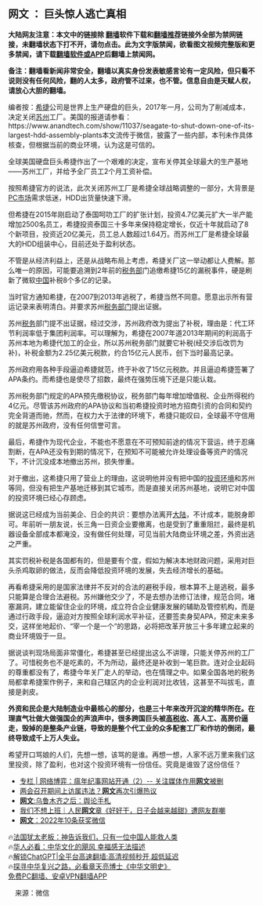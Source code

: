 <!-- 面包屑导航 --> <h2>网文 ： 巨头惊人逃亡真相</h2> <p class="notice"><b>大陆网友注意：本文中的链接除 <a href="https://github.com/bannedbook/fanqiang" >翻墙</a>软件下载和<a href="https://github.com/killgcd/justmysocks/blob/master/README.md">翻墙推荐</a>链接外全部为禁网链接，未翻墙状态下打不开，请勿点击。此为文字版禁闻，欲看图文视频完整版和更多禁闻，请下载<a href="https://github.com/bannedbook/fanqiang">翻墙软件或APP</a>后翻墙上禁闻网。</p><p>备注：翻墙看新闻非常安全，翻墙以真实身份发表敏感言论有一定风险，但只看不说则没有任何风险，翻的人太多，政府管不过来，也不管。信息自由是天赋人权，请放心大胆的翻墙。</b></p>  <div class="entry"> <p id="conimg">编者按：<a href="https://www.bannedbook.org/bnews/tag/%e5%b8%8c%e6%8d%b7/" class="st_tag internal_tag" rel="tag" title="标签 希捷 下的日志">希捷</a>公司是世界上生产硬盘的巨头，2017年一月，公司为了削减成本，决定关闭<a href="https://www.bannedbook.org/bnews/tag/%e8%8b%8f%e5%b7%9e/" class="st_tag internal_tag" rel="tag" title="标签 苏州 下的日志">苏州</a>工厂。美国的报道请参看：https://www.anandtech.com/show/11037/seagate-to-shut-down-one-of-its-largest-hdd-assembly-plants本文流传于微信，披露了一些内部，本刊未作具体核查，但根据当前的商业环境，认为这是可信的。</p> <p>全球美国硬盘巨头希捷作出了一个艰难的决定，宣布关停其全球最大的生产基地——苏州工厂，并给予全厂员工2个月工资补偿。</p> <p>按照希捷官方的说法，此次关闭苏州工厂是希捷全球战略调整的一部分，大背景是<a href="https://www.bannedbook.org/bnews/tag/PC%E5%B8%82%E5%9C%BA/" class="st_tag internal_tag" rel="tag" title="标签 PC市场 下的日志">PC市场</a>需求低迷，HDD出货量快速下滑。</p> <p>但希捷在2015年刚启动了泰国呵叻工厂的扩张计划，投资4.7亿美元扩大一半产能增加2500名员工，希捷投资泰国三十多年来保持稳定增长，仅近十年就启动了8个新项目，投资近20亿美元，员工总人数超过1.64万。而苏州工厂是希捷全球最大的HDD组装中心，目前还处于盈利状态。</p>  <p>不管是从经济利益上，还是从战略布局上考虑，希捷关厂这一举动都让人费解。那么唯一的原因，可能要追溯到2年前的<a href="https://www.bannedbook.org/bnews/tag/%E7%A8%8E%E5%8A%A1%E9%83%A8/" class="st_tag internal_tag" rel="tag" title="标签 税务部 下的日志">税务部</a>门追缴希捷15亿的漏税事件，硬是刷新了微软<span class='wp_keywordlink_affiliate'><a href="https://www.bannedbook.org/" title="中国" target="_blank">中国</a></span>补税8个多亿的记录。</p> <p>当时官方通知希捷，在2007到2013年逃税了，希捷当然不同意。愿意出示所有营运记录来表明清白。并要求苏州<a href="https://www.bannedbook.org/bnews/tag/%E7%A8%8E%E5%8A%A1%E9%83%A8%E9%97%A8/" class="st_tag internal_tag" rel="tag" title="标签 税务部门 下的日志">税务部门</a>提出证据。</p> <p>苏州<a href="https://www.bannedbook.org/bnews/tag/%E7%A8%8E%E5%8A%A1/" class="st_tag internal_tag" rel="tag" title="标签 税务 下的日志">税务</a>部门提不出证据，经过交涉，苏州政府改为提出了补税，理由是：代工环节利润率低于集团利润率。可以理解为，希捷在2007年道2013年期间的利润高于苏州本地为希捷代加工的企业，所以苏州税务部门就要它补税(经交涉后改罚为补)，补税金额为2.25亿美元税款，约合15亿元人民币，创下当时最高记录。</p> <p>苏州政府用各种手段逼迫希捷就范，终于补收了15亿元税款。并且逼迫希捷签署了APA条约。而希捷也是使尽了招数，最终在强势压境下还是只能认栽。</p>  <p>苏州税务部门规定的APA预先缴税协议，税务部门每年增加增值税、企业所得税约4亿元。尽管该苏州政府的APA协议和当初希捷投资时地方招商引资的合同和契约完全背道而驰，然而，在权力大于法律的环境下，希捷只能叹曰，全球最不守信用的就是苏州政府，没有任何信誉可言。</p> <p>最后，希捷作为现代企业，不能也不愿意在不可预知前途的情况下营运，终于忍痛割断，在APA还没有到期的情况下，在预知不可能被允许处理设备等资产的情况下，不计沉没成本地撤出苏州，损失惨重。</p> <p>对于撤出，这希捷只用了营业上的理由，这说明他并没有把中国的<a href="https://www.bannedbook.org/bnews/tag/%E6%8A%95%E8%B5%84%E7%8E%AF%E5%A2%83/" class="st_tag internal_tag" rel="tag" title="标签 投资环境 下的日志">投资环境</a>和苏州等同，但没有把生产基地迁移到其它城市。而是直接关闭苏州基地，说明它对中国的投资环境已经心存顾虑。</p> <p>据说这已经成为当前美企、日企的共识：要想办法离开<span class='wp_keywordlink_affiliate'><a href="https://www.bannedbook.org/" title="大陆" target="_blank">大陆</a></span>，不计成本，能脱身即可。年前听一朋友说，长三角一日资企业要撤离，也是受到了重重阻拦，最终是机器设备全部成本都淹没，没有做任何处理，可见当前大陆商业环境之差，外资出逃之严重。</p>  <p>其实罚税补税是各国都有的，但是要有个度，假如为解决本地财政问题，采用对巨头杀鸡取卵的做法，反而会降低投资环境的发展，失去经济增长的基础。</p> <p>再看希捷采用的是国家法律并不反对的合法的避税手段，根本算不上是逃税，最多只能算是合理合法避税。苏州嫌他交少了，不是去想办法修订法律，规范合同，堵塞漏洞，建立能留住企业的环境，成立符合企业健康发展的辅助及管控机构，而是通过行政手段，逼迫对方按照全球利润水平补征，还要签卖身契APA，预定未来多交，这样坐地起价、“宰一个是一个”的思路，必将把改革开放三十多年建立起来的商业环境毁于一旦。</p> <p>据说谈判现场局面非常僵化，希捷甚至已经提出这么不讲理，只能关停苏州的工厂了。可惜税务也不是吃素的，不为所动，最终还是补收到一笔巨款。连对企业起码的尊重都没有了，希捷今年关厂走人的举动，也在情理之中。如果全国各地的税务局都拿希捷案作例子，来和自己辖区内的企业利润对比收钱，这甚至不叫拔毛，直接是剥皮。</p> <p><strong>外资和民企是大陆制造业中最核心的部分，也是三十年来改开沉淀的精华所在。在理直气壮做大做强国企的声浪声中，很多跨国巨头被<a href="https://www.bannedbook.org/bnews/tag/%E9%AB%98%E7%A8%8E%E6%94%B6/" class="st_tag internal_tag" rel="tag" title="标签 高税收 下的日志">高税收</a>、高人工、高房价逼走，毁掉的是整条产业链，导致的是整个代工业的众多配套工厂和作坊的倒闭，最终导致成千上万人失业。</strong></p>  <p>希望开口骂娘的人们，先想一想，该骂的是谁。再想一想，人家不远万里来我们这里投资，除了盈利，也对这个投资环境有一份信任。究竟是谁毁了这份信任？</p> <!--<div id="taboola-mid-1"></div>--><ul class='op-related-articles' title='相关阅读'> <li><a href='https://www.bannedbook.org/bnews/ssgc/20230309/1857680.html' target='_blank'>专栏 | 网络博弈：瘟年纪事网站开通（2）-- 关注媒体作用<b>网文</b>被删</a></li> <li><a href='https://www.bannedbook.org/bnews/headline/20230224/1852601.html' target='_blank'>两会召开期间上访属违法？<b>网文</b>再次引爆热议</a></li> <li><a href='https://www.bannedbook.org/bnews/comments/20230218/1850368.html' target='_blank'><b>网文</b>:乌鲁木齐之后：舆论手札</a></li> <li><a href='https://www.bannedbook.org/bnews/baitai/20230214/1848565.html' target='_blank'>我们不想上班｜人民<b>网文</b>章《好好干，日子会越来越甜》遭网友群嘲</a></li> <li><a href='https://www.bannedbook.org/bnews/baitai/20230106/1832694.html' target='_blank'><b>网文</b>：2022年10条获奖微信</a></li> </ul> <p class="texttj"> 🔥<a href="https://www.bannedbook.org/bnews/ssgc/20230219/1850782.html" target="_blank">法国犹太老板：神告诉我们，只有一位中国人能救人类</a><br/> 🔥<a href="https://www.bannedbook.org/bnews/comments/20220220/1694796.html" target="_blank">华人必看：中华文化的飓风 幸福感无法描述</a><br/> 🔥<a href="https://github.com/bannedbook/fanqiang/wiki/V2ray%E6%9C%BA%E5%9C%BA" target="_blank">解锁ChatGPT|全平台高速翻墙:高清视频秒开,超低延迟</a><br/> 🔥<a href="https://www.bannedbook.org/bnews/comments/20220808/1768773.html" target="_blank">探寻中华复兴之路，必看章天亮博士《中华文明史》</a><br/> <a href="https://github.com/bannedbook/fanqiang/wiki/%E7%A6%81%E9%97%BB%E7%BD%91%E5%AE%89%E5%8D%93%E7%BF%BB%E5%A2%99%E6%96%B0%E9%97%BBAPP" target="_blank">免费PC翻墙、安卓VPN翻墙APP</a><br/> </p><p class="src-info">　来源：微信 </p><a name='sharetosocial'></a> <div style="margin-bottom:5px;padding-bottom:5px;clear:both"> <div id="archive-pix-1" class="banner-ads"> <!-- AuctionX Display platform tag START --> <div id="27602x728x90x621x_ADSLOT1" clicktrack="%%CLICK_URL_ESC%%"></div>  <!-- AuctionX Display platform tag END --> </div> <div id="archive-pix-2" class="banner-ads"> <!-- AuctionX Display platform tag START --> <div id="27556x300x250x621x_ADSLOT1" clicktrack="%%CLICK_URL_ESC%%" style="margin:0 auto;text-align:center"></div>  <!-- AuctionX Display platform tag END --> </div> </div>  <div id="archive-pix-1" class="banner-ads"> <!-- AuctionX Display platform tag START --> <div id="27603x728x90x621x_ADSLOT1" clicktrack="%%CLICK_URL_ESC%%"></div>  <!-- AuctionX Display platform tag END --> </div> </div><!--END ENTRY--> 